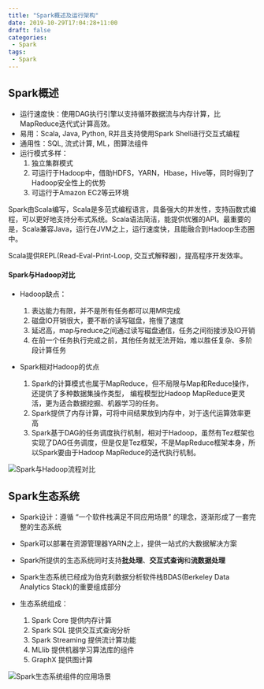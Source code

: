 ```yaml
---
title: "Spark概述及运行架构"
date: 2019-10-29T17:04:28+11:00
draft: false
categories:
 - Spark
tags:
 - Spark
---
```


## Spark概述

- 运行速度快：使用DAG执行引擎以支持循环数据流与内存计算，比MapReduce迭代式计算高效。
- 易用：Scala, Java, Python, R并且支持使用Spark Shell进行交互式编程
- 通用性：SQL, 流式计算, ML，图算法组件
- 运行模式多样：
  1. 独立集群模式
  2. 可运行于Hadoop中，借助HDFS，YARN，Hbase，Hive等，同时得到了Hadoop安全性上的优势
  3. 可运行于Amazon EC2等云环境

Spark由Scala编写，Scala是多范式编程语言，具备强大的并发性，支持函数式编程，可以更好地支持分布式系统。Scala语法简洁，能提供优雅的API。最重要的是，Scala兼容Java，运行在JVM之上，运行速度快，且能融合到Hadoop生态圈中。

Scala提供REPL(Read-Eval-Print-Loop, 交互式解释器)，提高程序开发效率。

#### Spark与Hadoop对比

- Hadoop缺点：
  1. 表达能力有限，并不是所有任务都可以用MR完成
  2. 磁盘IO开销很大，要不断的读写磁盘，拖慢了速度
  3. 延迟高，map与reduce之间通过读写磁盘通信，任务之间衔接涉及IO开销
  4. 在前一个任务执行完成之前，其他任务就无法开始，难以胜任复杂、多阶段计算任务

- Spark相对Hadoop的优点
  1. Spark的计算模式也属于MapReduce，但不局限与Map和Reduce操作，还提供了多种数据集操作类型， 编程模型比Hadoop MapReduce更灵活，更为适合数据挖掘、机器学习的任务。
  2. Spark提供了内存计算，可将中间结果放到内存中，对于迭代运算效率更高
  3. Spark基于DAG的任务调度执行机制，相对于Hadoop，虽然有Tez框架也实现了DAG任务调度，但是仅是Tez框架，不是MapReduce框架本身，所以Spark要由于Hadoop MapReduce的迭代执行机制。

![Spark与Hadoop流程对比](/images/spark/spark1.png)

## Spark生态系统

- Spark设计：遵循 “一个软件栈满足不同应用场景” 的理念，逐渐形成了一套完整的生态系统

- Spark可以部署在资源管理器YARN之上，提供一站式的大数据解决方案
- Spark所提供的生态系统同时支持**批处理**、**交互式查询**和**流数据处理**
- Spark生态系统已经成为伯克利数据分析软件栈BDAS(Berkeley Data Analytics Stack)的重要组成部分
- 生态系统组成：
  1. Spark Core 提供内存计算
  2. Spark SQL 提供交互式查询分析
  3. Spark Streaming 提供流计算功能
  4. MLlib 提供机器学习算法库的组件
  5. GraphX 提供图计算

![Spark生态系统组件的应用场景](/images/spark/spark2.png)


